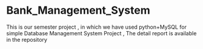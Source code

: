# Bank_Management_System
This is our semester project , in which we have used python+MySQL for simple Database Management System Project , The detail report is available in the repository
